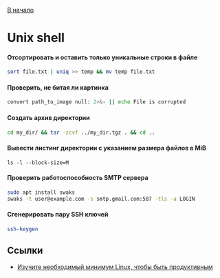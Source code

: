 [В начало](README.md)

# Unix shell

#### Отсортировать и оставить только уникальные строки в файле
```sh
sort file.txt | uniq >> temp && mv temp file.txt
```

#### Проверить, не битая ли картинка
```sh
convert path_to_image null: 2>&- || echo File is corrupted
```

#### Создать архив директории
```sh
cd my_dir/ && tar -zcvf ../my_dir.tgz . && cd ..
```

#### Вывести листинг директории с указанием размера файлов в MiB
```
ls -l --block-size=M
```

#### Проверить работоспособность SMTP сервера
```sh
sudo apt install swaks
swaks -t user@example.com -s smtp.gmail.com:587 -tls -a LOGIN
```

#### Сгенерировать пару SSH ключей
```sh
ssh-keygen
```

## Ссылки
- [Изучите необходимый минимум Linux, чтобы быть продуктивным](https://ru.hexlet.io/blog/posts/basic-linux-productivity)
